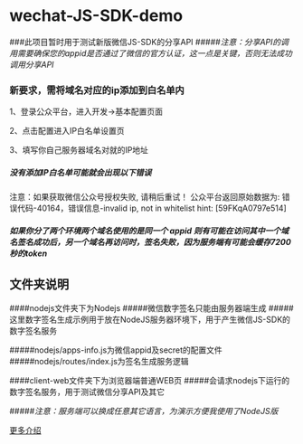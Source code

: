 # wechat-JS-SDK-demo

###此项目暂时用于测试新版微信JS-SDK的分享API
#####*注意：分享API的调用需要确保您的appid是否通过了微信的官方认证，这一点是关键，否则无法成功调用分享API*

### 新要求，需将域名对应的ip添加到白名单内

1、登录公众平台，进入开发->基本配置页面

2、点击配置进入IP白名单设置页

3、填写你自己服务器域名对就的IP地址

##### 没有添加IP白名单可能就会出现以下错误
注意：如果获取微信公众号授权失败, 请稍后重试！ 公众平台返回原始数据为: 错误代码-40164，错误信息-invalid ip, not in whitelist hint: [59FKqA0797e514]

##### 如果你分了两个环境两个域名使用的是同一个 appid 则有可能在访问其中一个域名签名成功后，另一个域名再访问时，签名失败，因为服务端有可能会缓存7200秒的token

## 文件夹说明

####nodejs文件夹下为Nodejs
#####微信数字签名只能由服务器端生成
#####这里数字签名生成示例用于放在NodeJS服务器环境下，用于产生微信JS-SDK的数字签名服务

#####nodejs/apps-info.js为微信appid及secret的配置文件
#####nodejs/routes/index.js为签名生成服务逻辑
<br />

####client-web文件夹下为浏览器端普通WEB页
#####会请求nodejs下运行的数字签名服务，用于测试微信分享API及其它

#####*注意：服务端可以换成任意其它语言，为演示方便我使用了NodeJS版*


[更多介绍](http://www.cnblogs.com/willian/p/4254963.html)

